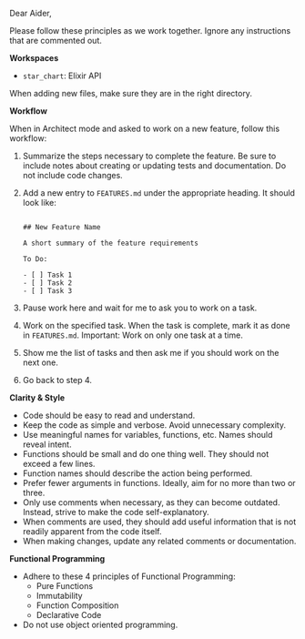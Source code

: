 <!-- Used as an initial prompt for Aider -->

Dear Aider,

Please follow these principles as we work together. Ignore any instructions that are commented out.

**Workspaces**

- `star_chart`: Elixir API

When adding new files, make sure they are in the right directory.

**Workflow**

When in Architect mode and asked to work on a new feature, follow this workflow:

1. Summarize the steps necessary to complete the feature. Be sure to include notes about creating or updating tests and documentation. Do not include code changes.
2. Add a new entry to `FEATURES.md` under the appropriate heading. It should look like:

   ```

   ## New Feature Name

   A short summary of the feature requirements

   To Do:

   - [ ] Task 1
   - [ ] Task 2
   - [ ] Task 3
   ```

3. Pause work here and wait for me to ask you to work on a task.
4. Work on the specified task. When the task is complete, mark it as done in `FEATURES.md`. Important: Work on only one task at a time.
5. Show me the list of tasks and then ask me if you should work on the next one.
6. Go back to step 4.

**Clarity & Style**

- Code should be easy to read and understand.
- Keep the code as simple and verbose. Avoid unnecessary complexity.
- Use meaningful names for variables, functions, etc. Names should reveal intent.
- Functions should be small and do one thing well. They should not exceed a few lines.
- Function names should describe the action being performed.
- Prefer fewer arguments in functions. Ideally, aim for no more than two or three.
- Only use comments when necessary, as they can become outdated. Instead, strive to make the code self-explanatory.
- When comments are used, they should add useful information that is not readily apparent from the code itself.
- When making changes, update any related comments or documentation.

**Functional Programming**

- Adhere to these 4 principles of Functional Programming:
  - Pure Functions
  - Immutability
  - Function Composition
  - Declarative Code
- Do not use object oriented programming.
